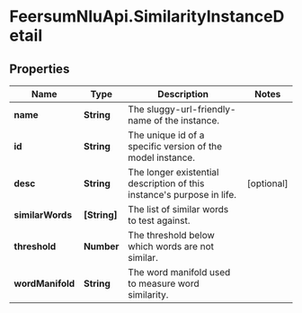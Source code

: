 # FeersumNluApi.SimilarityInstanceDetail

## Properties
Name | Type | Description | Notes
------------ | ------------- | ------------- | -------------
**name** | **String** | The sluggy-url-friendly-name of the instance. | 
**id** | **String** | The unique id of a specific version of the model instance. | 
**desc** | **String** | The longer existential description of this instance&#39;s purpose in life. | [optional] 
**similarWords** | **[String]** | The list of similar words to test against. | 
**threshold** | **Number** | The threshold below which words are not similar. | 
**wordManifold** | **String** | The word manifold used to measure word similarity. | 


